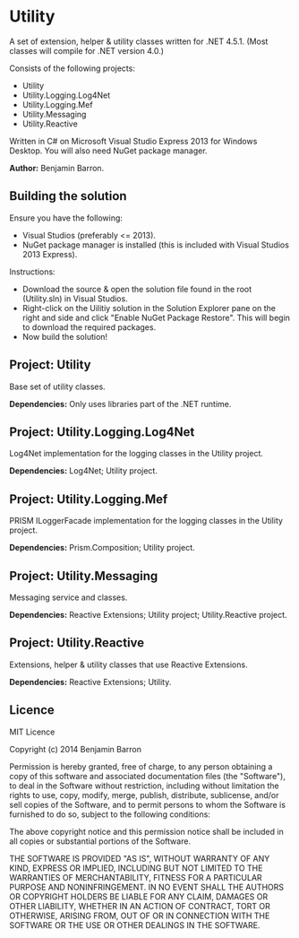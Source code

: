 Utility
=======

A set of extension, helper & utility classes written for .NET 4.5.1. (Most classes will compile for .NET version 4.0.)

Consists of the following projects:

- Utility
- Utility.Logging.Log4Net
- Utility.Logging.Mef
- Utility.Messaging
- Utility.Reactive

Written in C# on Microsoft Visual Studio Express 2013 for Windows Desktop. You will also need NuGet package manager.

**Author:** Benjamin Barron.

Building the solution
---------------------

Ensure you have the following:

- Visual Studios (preferably <= 2013).
- NuGet package manager is installed (this is included with Visual Studios 2013 Express).

Instructions:

- Download the source & open the solution file found in the root (Utility.sln) in Visual Studios.
- Right-click on the Uilitiy solution in the Solution Explorer pane on the right and side and click "Enable NuGet Package Restore". This will begin to download the required packages.
- Now build the solution!

Project: Utility
----------------

Base set of utility classes.

**Dependencies:** Only uses libraries part of the .NET runtime.

Project: Utility.Logging.Log4Net
------------------------

Log4Net implementation for the logging classes in the Utility project.

**Dependencies:** Log4Net; Utility project.

Project: Utility.Logging.Mef
------------------------

PRISM ILoggerFacade implementation for the logging classes in the Utility project.

**Dependencies:** Prism.Composition; Utility project.

Project: Utility.Messaging
------------------------

Messaging service and classes.

**Dependencies:** Reactive Extensions; Utility project; Utility.Reactive project.

Project: Utility.Reactive
-------------------------

Extensions, helper & utility classes that use Reactive Extensions.

**Dependencies:** Reactive Extensions; Utility.

Licence
-------

MIT Licence

Copyright (c) 2014 Benjamin Barron

Permission is hereby granted, free of charge, to any person obtaining a copy 
of this software and associated documentation files (the "Software"), to deal 
in the Software without restriction, including without limitation the rights 
to use, copy, modify, merge, publish, distribute, sublicense, and/or sell 
copies of the Software, and to permit persons to whom the Software is furnished 
to do so, subject to the following conditions:

The above copyright notice and this permission notice shall be included in all 
copies or substantial portions of the Software.

THE SOFTWARE IS PROVIDED "AS IS", WITHOUT WARRANTY OF ANY KIND, EXPRESS OR IMPLIED, 
INCLUDING BUT NOT LIMITED TO THE WARRANTIES OF MERCHANTABILITY, FITNESS FOR A 
PARTICULAR PURPOSE AND NONINFRINGEMENT. IN NO EVENT SHALL THE AUTHORS OR COPYRIGHT 
HOLDERS BE LIABLE FOR ANY CLAIM, DAMAGES OR OTHER LIABILITY, WHETHER IN AN ACTION 
OF CONTRACT, TORT OR OTHERWISE, ARISING FROM, OUT OF OR IN CONNECTION WITH THE 
SOFTWARE OR THE USE OR OTHER DEALINGS IN THE SOFTWARE.
